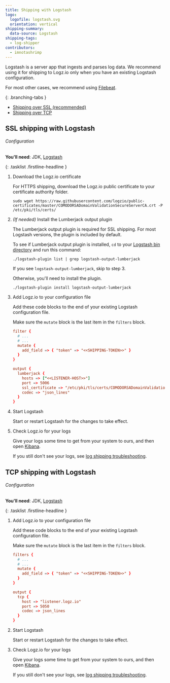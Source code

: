```yaml
---
title: Shipping with Logstash
logo:
  logofile: logstash.svg
  orientation: vertical
shipping-summary:
  data-source: Logstash
shipping-tags:
  - log-shipper
contributors:
  - imnotashrimp
---
```


Logstash is a server app that ingests and parses log data.
We recommend using it for shipping to Logz.io only when you have an existing Logstash configuration.

For most other cases, we recommend using [Filebeat]({{site.baseurl}}/shipping/shippers/filebeat.html).

<div class="branching-container">

{: .branching-tabs }
  * [Shipping over SSL <span class="sm ital">(recommended)</span>](#ssl-config)
  * [Shipping over TCP](#tcp-config)

<div id="ssl-config">

## SSL shipping with Logstash

###### Configuration

**You'll need**:
JDK,
[Logstash](https://www.elastic.co/guide/en/logstash/current/installing-logstash.html)

{: .tasklist .firstline-headline }
1. Download the Logz.io certificate

    For HTTPS shipping, download the Logz.io public certificate to your certificate authority folder.

    ```shell
    sudo wget https://raw.githubusercontent.com/logzio/public-certificates/master/COMODORSADomainValidationSecureServerCA.crt -P /etc/pki/tls/certs/
    ```

2. _(If needed)_ Install the Lumberjack output plugin

    The Lumberjack output plugin is required for SSL shipping.
    For most Logstash versions, the plugin is included by default.

    To see if Lumberjack output plugin is installed, `cd` to your [Logstash bin directory](https://www.elastic.co/guide/en/logstash/current/dir-layout.html) and run this command:

    ```shell
    ./logstash-plugin list | grep logstash-output-lumberjack
    ```

    If you see `logstash-output-lumberjack`, skip to step 3.

    Otherwise, you'll need to install the plugin.

    ```shell
    ./logstash-plugin install logstash-output-lumberjack
    ```

3. Add Logz.io to your configuration file

    Add these code blocks to the end of your existing Logstash configuration file.

    Make sure the `mutate` block is the last item in the `filters` block.

    ```conf
    filter {
      # ...
      # ...
      mutate {
        add_field => { "token" => "<<SHIPPING-TOKEN>>" }
      }
    }

    output {
      lumberjack {
        hosts => ["<<LISTENER-HOST>>"]
        port => 5006
        ssl_certificate => "/etc/pki/tls/certs/COMODORSADomainValidationSecureServerCA.crt"
        codec => "json_lines"
      }
    }
    ```

4. Start Logstash

    Start or restart Logstash for the changes to take effect.

5. Check Logz.io for your logs

    Give your logs some time to get from your system to ours, and then open [Kibana](https://app.logz.io/#/dashboard/kibana).

    If you still don't see your logs, see [log shipping troubleshooting]({{site.baseurl}}/user-guide/log-shipping/log-shipping-troubleshooting.html).

</div>

<div id="tcp-config">

## TCP shipping with Logstash

###### Configuration

**You'll need**:
JDK,
[Logstash](https://www.elastic.co/guide/en/logstash/current/installing-logstash.html)

{: .tasklist .firstline-headline }
1. Add Logz.io to your configuration file

    Add these code blocks to the end of your existing Logstash configuration file.

    Make sure the `mutate` block is the last item in the `filters` block.

    ```conf
    filters {
      # ...
      # ...
      mutate {
        add_field => { "token" => "<<SHIPPING-TOKEN>>" }
      }
    }

    output {
      tcp {
        host => "listener.logz.io"
        port => 5050
        codec => json_lines
      }
    }
    ```

2. Start Logstash

    Start or restart Logstash for the changes to take effect.

3. Check Logz.io for your logs

    Give your logs some time to get from your system to ours, and then open [Kibana](https://app.logz.io/#/dashboard/kibana).

    If you still don't see your logs, see [log shipping troubleshooting]({{site.baseurl}}/user-guide/log-shipping/log-shipping-troubleshooting.html).

</div>

</div>